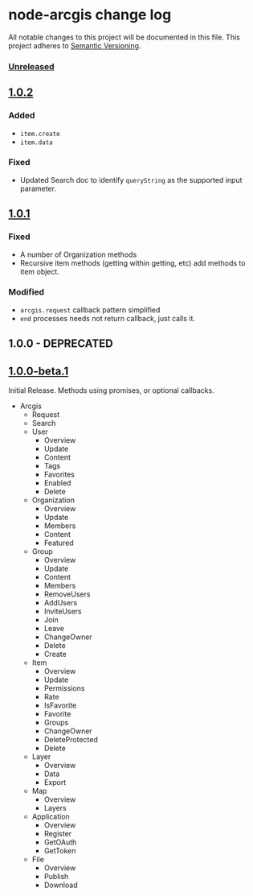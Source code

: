 # node-arcgis change log

All notable changes to this project will be documented in this file. This project adheres to [Semantic Versioning](http://semver.org/).

### [Unreleased](unreleased)

## [1.0.2]

### Added

- `item.create`
- `item.data`

### Fixed

- Updated Search doc to identify `queryString` as the supported input parameter.

## [1.0.1]

### Fixed

- A number of Organization methods
- Recursive item methods (getting within getting, etc) add methods to item object.

### Modified

- `arcgis.request` callback pattern simplified
- `end` processes needs not return callback, just calls it.

## 1.0.0 - DEPRECATED

## [1.0.0-beta.1]

Initial Release. Methods using promises, or optional callbacks.

- Arcgis
	- Request
	- Search
	- User
		- Overview
		- Update
		- Content
		- Tags
		- Favorites
		- Enabled
		- Delete
	- Organization
		- Overview
		- Update
		- Members
		- Content
		- Featured
	- Group
		- Overview
		- Update
		- Content
		- Members
		- RemoveUsers
		- AddUsers
		- InviteUsers
		- Join
		- Leave
		- ChangeOwner
		- Delete
		- Create
	- Item
		- Overview
		- Update
		- Permissions
		- Rate
		- IsFavorite
		- Favorite
		- Groups
		- ChangeOwner
		- DeleteProtected
		- Delete
	- Layer
		- Overview
		- Data
		- Export
	- Map
		- Overview
		- Layers
	- Application
		- Overview
		- Register
		- GetOAuth
		- GetToken
	- File
		- Overview
		- Publish
		- Download

[unreleased]: https://github.com/Esri/node-arcgis/compare/v1.0.2...HEAD
[1.0.2]: https://github.com/Esri/node-arcgis/compare/v1.0.1...v1.0.2
[1.0.1]: https://github.com/Esri/node-arcgis/compare/v1.0.0-beta.1...v1.0.1
[1.0.0-beta.1]: https://github.com/Esri/node-arcgis/releases/tag/v1.0.0-beta.1
